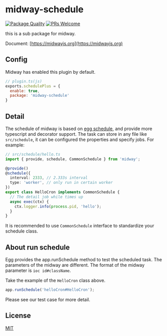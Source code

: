 # midway-schedule

[![Package Quality](http://npm.packagequality.com/shield/midway-schedule.svg)](http://packagequality.com/#?package=midway-schedule)
[![PRs Welcome](https://img.shields.io/badge/PRs-welcome-brightgreen.svg)](https://github.com/midwayjs/midway/pulls)

this is a sub package for midway.

Document: [https://midwayjs.org](https://midwayjs.org)

## Config

Midway has enabled this plugin by default.

```js
// plugin.ts(js)
exports.schedulePlus = {
  enable: true,
  package: 'midway-schedule'
}
```

## Detail

The schedule of midway is based on [egg schedule](https://eggjs.org/en/basics/schedule.html), and provide more typescript and decorator support. The task can store in any file like `src/schedule`, it can be configured the properties and specify jobs. For example:

```typescript
// src/schedule/hello.ts
import { provide, schedule, CommonSchedule } from 'midway';

@provide()
@schedule({
  interval: 2333, // 2.333s interval
  type: 'worker', // only run in certain worker
})
export class HelloCron implements CommonSchedule {
  // The detail job while times up
  async exec(ctx) {
    ctx.logger.info(process.pid, 'hello');
  }
}
```

It is recommended to use `CommonSchedule` interface to standardize your schedule class.

## About run schedule

Egg provides the app.runSchedule method to test the scheduled task. The parameters of the midway are different. The format of the midway parameter is `ioc id#className`.

Take the example of the `HelloCron` class above.

```js
app.runSchedule('helloCron#HelloCron');
```

Please see our test case for more detail.

## License

[MIT]((http://github.com/midwayjs/midway/blob/master/LICENSE))
